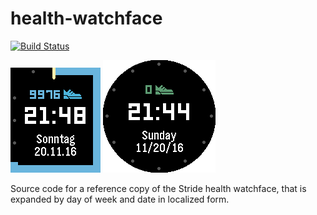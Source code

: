 # health-watchface
[![Build Status](https://travis-ci.org/mxekeller/health-watchface.svg?branch=master)](https://travis-ci.org/mxekeller/health-watchface)

![](screenshots/basalt.png)
![](screenshots/chalk.png)

Source code for a reference copy of the Stride health watchface,
that is expanded by day of week and date in localized form.
